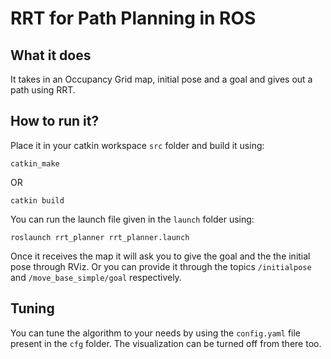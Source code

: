 # RRT for Path Planning in ROS

## What it does
It takes in an Occupancy Grid map, initial pose and a goal and gives out a path using RRT.

## How to run it?
Place it in your catkin workspace `src` folder and build it using:
```shell script
catkin_make
```
OR
```shell script
catkin build
```
You can run the launch file given in the `launch` folder using:
```shell script
roslaunch rrt_planner rrt_planner.launch
```

Once it receives the map it will ask you to give the goal and the the initial pose through RViz. 
Or you can provide it through the topics `/initialpose` and `/move_base_simple/goal` respectively.

## Tuning
You can tune the algorithm to your needs by using the `config.yaml` file present in the `cfg` folder. 
The visualization can be turned off from there too.
